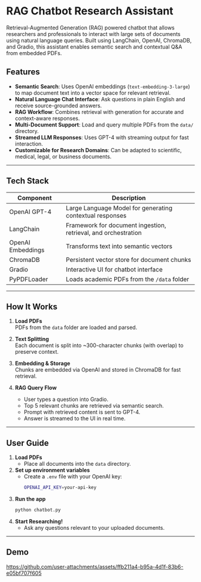 # RAG Chatbot Research Assistant

Retrieval-Augmented Generation (RAG) powered chatbot that allows researchers and professionals to interact with large sets of documents using natural language queries. Built using LangChain, OpenAI, ChromaDB, and Gradio, this assistant enables semantic search and contextual Q&A from embedded PDFs.

## Features

- **Semantic Search**: Uses OpenAI embeddings (`text-embedding-3-large`) to map document text into a vector space for relevant retrieval.
- **Natural Language Chat Interface**: Ask questions in plain English and receive source-grounded answers.
- **RAG Workflow**: Combines retrieval with generation for accurate and context-aware responses.
- **Multi-Document Support**: Load and query multiple PDFs from the `data/` directory.
- **Streamed LLM Responses**: Uses GPT-4 with streaming output for fast interaction.
- **Customizable for Research Domains**: Can be adapted to scientific, medical, legal, or business documents.

---

## Tech Stack

| Component | Description |
|----------|-------------|
| OpenAI GPT-4 | Large Language Model for generating contextual responses |
| LangChain | Framework for document ingestion, retrieval, and orchestration |
| OpenAI Embeddings | Transforms text into semantic vectors |
| ChromaDB | Persistent vector store for document chunks |
| Gradio | Interactive UI for chatbot interface |
| PyPDFLoader | Loads academic PDFs from the `/data` folder |

---
## How It Works

1. **Load PDFs**  
   PDFs from the `data` folder are loaded and parsed.

2. **Text Splitting**  
   Each document is split into ~300-character chunks (with overlap) to preserve context.

3. **Embedding & Storage**  
   Chunks are embedded via OpenAI and stored in ChromaDB for fast retrieval.

4. **RAG Query Flow**  
   - User types a question into Gradio.
   - Top 5 relevant chunks are retrieved via semantic search.
   - Prompt with retrieved content is sent to GPT-4.
   - Answer is streamed to the UI in real time.

---
## User Guide

1. **Load PDFs**
   - Place all documents into the `data` directory.
2. **Set up environment variables**
   - Create a `.env` file with your OpenAI key:
     ```bash
     OPENAI_API_KEY=your-api-key
3. **Run the app**
   ```bash
   python chatbot.py
4. **Start Researching!**
   - Ask any questions relevant to your uploaded documents.
---
## Demo


https://github.com/user-attachments/assets/ffb211a4-b95a-4d1f-83b6-e05bf707f605

